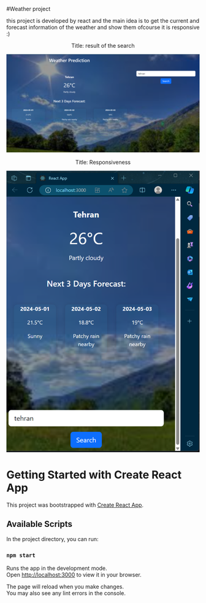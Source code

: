 #Weather project

this project is developed by react and the main idea is to get the current and forecast information of the weather and show them ofcourse it is responsive :)

<div align="center">
  <p>Title: result of the search</p>
  <img alt="img1" src="img1.png?raw=true" />
  <br />
  <p>Title: Responsiveness</p>
  <img alt="img2" src="img2.png?raw=true" />
</div>








# Getting Started with Create React App

This project was bootstrapped with [Create React App](https://github.com/facebook/create-react-app).

## Available Scripts

In the project directory, you can run:

### `npm start`

Runs the app in the development mode.\
Open [http://localhost:3000](http://localhost:3000) to view it in your browser.

The page will reload when you make changes.\
You may also see any lint errors in the console.

